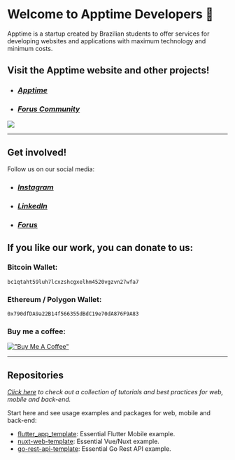 # Welcome to Apptime Developers 👋

Apptime is a startup created by Brazilian students to offer services for developing websites and applications with maximum technology and minimum costs.

## Visit the Apptime website and other projects!

- ### ***[Apptime](https://apptime.dev/)***
- ### ***[Forus Community](https://github.com/foruscommunity/)***

<a href="https://apptime.dev" target="_blank"><img src="https://apptime.dev/images/website-preview-en.jpg" target="_blank"></a>

---

## Get involved!

Follow us on our social media:
- ### ***[Instagram](http://instagram.com/apptimedev)***
- ### ***[LinkedIn](https://linkedin.com/company/apptimedev)***
- ### ***[Forus](https://forus.app/apptimedev)***

## If you like our work, you can donate to us:
### Bitcoin Wallet:
`bc1qtaht59luh7lcxzshcgxelhm4520vgzvn27wfa7`

### Ethereum / Polygon Wallet:
`0x790dfDA9a22B14f566355dBdC19e70dA876F9A83`

### Buy me a coffee:

[!["Buy Me A Coffee"](https://www.buymeacoffee.com/assets/img/custom_images/orange_img.png)](https://buymeacoffee.com/apptime)

---

## Repositories

*[Click here](https://github.com/apptimedev/collection) to check out a collection of tutorials and best practices for web, mobile and back-end.*

Start here and see usage examples and packages for web, mobile and back-end:

<!-- alphabetical -->
* [flutter_app_template](https://github.com/apptimedev/flutter_app_template): Essential Flutter Mobile example.
* [nuxt-web-template](https://github.com/apptimedev/nuxt-web-template): Essential Vue/Nuxt example.
* [go-rest-api-template](https://github.com/apptimedev/go-rest-api-template): Essential Go Rest API example.
